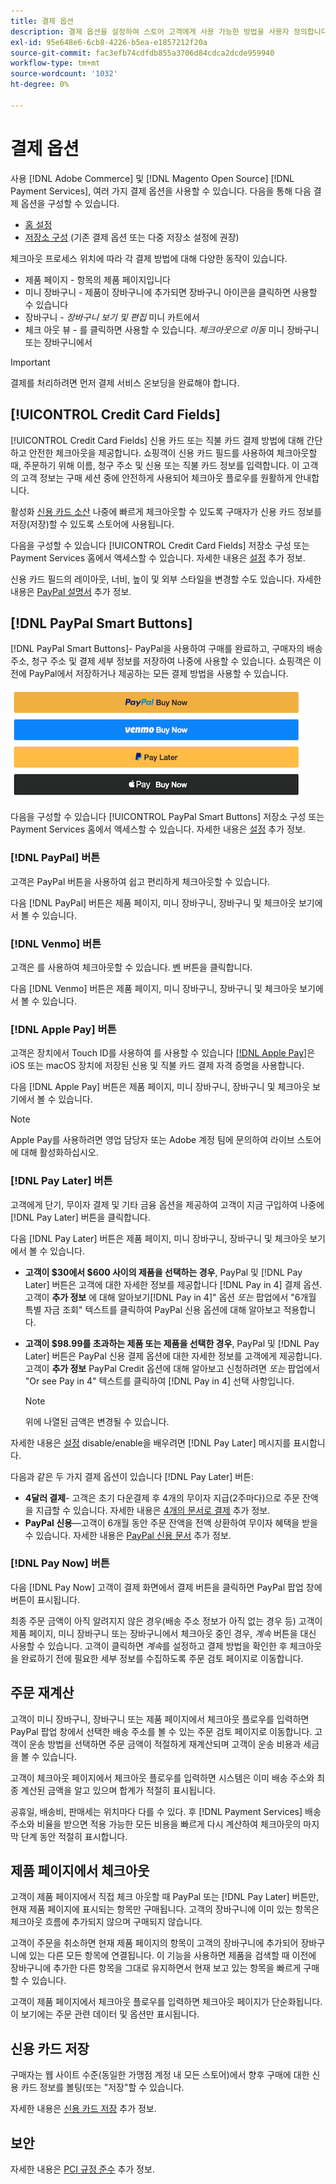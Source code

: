 ```yaml
---
title: 결제 옵션
description: 결제 옵션을 설정하여 스토어 고객에게 사용 가능한 방법을 사용자 정의합니다.
exl-id: 95e648e6-6cb8-4226-b5ea-e1857212f20a
source-git-commit: fac3efb74cdfdb855a3706d84cdca2dcde959940
workflow-type: tm+mt
source-wordcount: '1032'
ht-degree: 0%

---
```


# 결제 옵션

사용 [!DNL Adobe Commerce] 및 [!DNL Magento Open Source] [!DNL Payment Services], 여러 가지 결제 옵션을 사용할 수 있습니다. 다음을 통해 다음 결제 옵션을 구성할 수 있습니다.

* [홈 설정](payments-home.md)
* [저장소 구성](configure-admin.md) (기존 결제 옵션 또는 다중 저장소 설정에 권장)

체크아웃 프로세스 위치에 따라 각 결제 방법에 대해 다양한 동작이 있습니다.

* 제품 페이지 - 항목의 제품 페이지입니다
* 미니 장바구니 - 제품이 장바구니에 추가되면 장바구니 아이콘을 클릭하면 사용할 수 있습니다
* 장바구니 - _장바구니 보기 및 편집_ 미니 카트에서
* 체크 아웃 뷰 - 를 클릭하면 사용할 수 있습니다. _체크아웃으로 이동_ 미니 장바구니 또는 장바구니에서

>[!IMPORTANT]
>
>결제를 처리하려면 먼저 결제 서비스 온보딩을 완료해야 합니다.

## [!UICONTROL Credit Card Fields]

[!UICONTROL Credit Card Fields] 신용 카드 또는 직불 카드 결제 방법에 대해 간단하고 안전한 체크아웃을 제공합니다. 쇼핑객이 신용 카드 필드를 사용하여 체크아웃할 때, 주문하기 위해 이름, 청구 주소 및 신용 또는 직불 카드 정보를 입력합니다. 이 고객의 고객 정보는 구매 세션 중에 안전하게 사용되어 체크아웃 플로우를 원활하게 안내합니다.

활성화 [신용 카드 소산](#vaulting) 나중에 빠르게 체크아웃할 수 있도록 구매자가 신용 카드 정보를 저장(저장)할 수 있도록 스토어에 사용됩니다.

다음을 구성할 수 있습니다 [!UICONTROL Credit Card Fields] 저장소 구성 또는 Payment Services 홈에서 액세스할 수 있습니다. 자세한 내용은 [설정](settings.md#credit-card-fields) 추가 정보.

신용 카드 필드의 레이아웃, 너비, 높이 및 외부 스타일을 변경할 수도 있습니다. 자세한 내용은 [PayPal 설명서](https://developer.paypal.com/docs/checkout/advanced/customize/card-field-style/) 추가 정보.

## [!DNL PayPal Smart Buttons]

[!DNL PayPal Smart Buttons]- PayPal을 사용하여 구매를 완료하고, 구매자의 배송 주소, 청구 주소 및 결제 세부 정보를 저장하여 나중에 사용할 수 있습니다. 쇼핑객은 이전에 PayPal에서 저장하거나 제공하는 모든 결제 방법을 사용할 수 있습니다.

![[!DNL PayPal Smart Buttons] 옵션](assets/buttons-md.png)

다음을 구성할 수 있습니다 [!UICONTROL PayPal Smart Buttons] 저장소 구성 또는 Payment Services 홈에서 액세스할 수 있습니다.  자세한 내용은 [설정](settings.md#payment-buttons) 추가 정보.

### [!DNL PayPal] 버튼

고객은 PayPal 버튼을 사용하여 쉽고 편리하게 체크아웃할 수 있습니다.

다음 [!DNL PayPal] 버튼은 제품 페이지, 미니 장바구니, 장바구니 및 체크아웃 보기에서 볼 수 있습니다.

### [!DNL Venmo] 버튼

고객은 를 사용하여 체크아웃할 수 있습니다. [벤](https://venmo.com/) 버튼을 클릭합니다.

다음 [!DNL Venmo] 버튼은 제품 페이지, 미니 장바구니, 장바구니 및 체크아웃 보기에서 볼 수 있습니다.

### [!DNL Apple Pay] 버튼

고객은 장치에서 Touch ID를 사용하여 를 사용할 수 있습니다 [[!DNL Apple Pay]](https://www.apple.com/apple-pay/)은 iOS 또는 macOS 장치에 저장된 신용 및 직불 카드 결제 자격 증명을 사용합니다.

다음 [!DNL Apple Pay] 버튼은 제품 페이지, 미니 장바구니, 장바구니 및 체크아웃 보기에서 볼 수 있습니다.

>[!NOTE]
>
> Apple Pay를 사용하려면 영업 담당자 또는 Adobe 계정 팀에 문의하여 라이브 스토어에 대해 활성화하십시오.

### [!DNL Pay Later] 버튼

고객에게 단기, 무이자 결제 및 기타 금융 옵션을 제공하여 고객이 지금 구입하여 나중에 [!DNL Pay Later] 버튼을 클릭합니다.

다음 [!DNL Pay Later] 버튼은 제품 페이지, 미니 장바구니, 장바구니 및 체크아웃 보기에서 볼 수 있습니다.

* **고객이 $30에서 $600 사이의 제품을 선택하는 경우**, PayPal 및 [!DNL Pay Later] 버튼은 고객에 대한 자세한 정보를 제공합니다 [!DNL Pay in 4] 결제 옵션. 고객이 **추가 정보** 에 대해 알아보기[!DNL Pay in 4]&quot; 옵션 _또는_ 팝업에서 &quot;6개월 특별 자금 조회&quot; 텍스트를 클릭하여 PayPal 신용 옵션에 대해 알아보고 적용합니다.
* **고객이 $98.99를 초과하는 제품 또는 제품을 선택한 경우**, PayPal 및 [!DNL Pay Later] 버튼은 PayPal 신용 결제 옵션에 대한 자세한 정보를 고객에게 제공합니다. 고객이 **추가 정보** PayPal Credit 옵션에 대해 알아보고 신청하려면 _또는_ 팝업에서 &quot;Or see Pay in 4&quot; 텍스트를 클릭하여 [!DNL Pay in 4] 선택 사항입니다.

   >[!NOTE]
   >
   >위에 나열된 금액은 변경될 수 있습니다.

자세한 내용은 [설정](settings.md#payment-buttons) disable/enable을 배우려면 [!DNL Pay Later] 메시지를 표시합니다.

다음과 같은 두 가지 결제 옵션이 있습니다 [!DNL Pay Later] 버튼:

* **4달러 결제**- 고객은 초기 다운결제 후 4개의 무이자 지급(2주마다)으로 주문 잔액을 지급할 수 있습니다. 자세한 내용은 [4개의 문서로 결제](https://www.paypal.com/us/digital-wallet/ways-to-pay/buy-now-pay-later) 추가 정보.
* **PayPal 신용**—고객이 6개월 동안 주문 잔액을 전액 상환하여 무이자 혜택을 받을 수 있습니다. 자세한 내용은 [PayPal 신용 문서](https://www.paypal.com/us/webapps/mpp/paypal-credit) 추가 정보.

### [!DNL Pay Now] 버튼

다음 [!DNL Pay Now] 고객이 결제 화면에서 결제 버튼을 클릭하면 PayPal 팝업 창에 버튼이 표시됩니다.

최종 주문 금액이 아직 알려지지 않은 경우(배송 주소 정보가 아직 없는 경우 등) 고객이 제품 페이지, 미니 장바구니 또는 장바구니에서 체크아웃 중인 경우, _계속_ 버튼을 대신 사용할 수 있습니다. 고객이 클릭하면 _계속_&#x200B;를 설정하고 결제 방법을 확인한 후 체크아웃을 완료하기 전에 필요한 세부 정보를 수집하도록 주문 검토 페이지로 이동합니다.

## 주문 재계산

고객이 미니 장바구니, 장바구니 또는 제품 페이지에서 체크아웃 플로우를 입력하면 PayPal 팝업 창에서 선택한 배송 주소를 볼 수 있는 주문 검토 페이지로 이동합니다. 고객이 운송 방법을 선택하면 주문 금액이 적절하게 재계산되며 고객이 운송 비용과 세금을 볼 수 있습니다.

고객이 체크아웃 페이지에서 체크아웃 플로우를 입력하면 시스템은 이미 배송 주소와 최종 계산된 금액을 알고 있으며 합계가 적절히 표시됩니다.

공휴일, 배송비, 판매세는 위치마다 다를 수 있다. 후 [!DNL Payment Services] 배송 주소와 비율을 받으면 적용 가능한 모든 비용을 빠르게 다시 계산하여 체크아웃의 마지막 단계 동안 적절히 표시합니다.

## 제품 페이지에서 체크아웃

고객이 제품 페이지에서 직접 체크 아웃할 때 PayPal 또는 [!DNL Pay Later] 버튼만, 현재 제품 페이지에 표시되는 항목만 구매됩니다. 고객의 장바구니에 이미 있는 항목은 체크아웃 흐름에 추가되지 않으며 구매되지 않습니다.

고객이 주문을 취소하면 현재 제품 페이지의 항목이 고객의 장바구니에 추가되어 장바구니에 있는 다른 모든 항목에 연결됩니다. 이 기능을 사용하면 제품을 검색할 때 이전에 장바구니에 추가한 다른 항목을 그대로 유지하면서 현재 보고 있는 항목을 빠르게 구매할 수 있습니다.

고객이 제품 페이지에서 체크아웃 플로우를 입력하면 체크아웃 페이지가 단순화됩니다. 이 보기에는 주문 관련 데이터 및 옵션만 표시됩니다.

## 신용 카드 저장

구매자는 웹 사이트 수준(동일한 가맹점 계정 내 모든 스토어)에서 향후 구매에 대한 신용 카드 정보를 볼팅(또는 &quot;저장&quot;할 수 있습니다.

자세한 내용은 [신용 카드 저장](vaulting.md) 추가 정보.

## 보안

자세한 내용은 [PCI 규정 준수](security.md#pci-compliance) 추가 정보.
